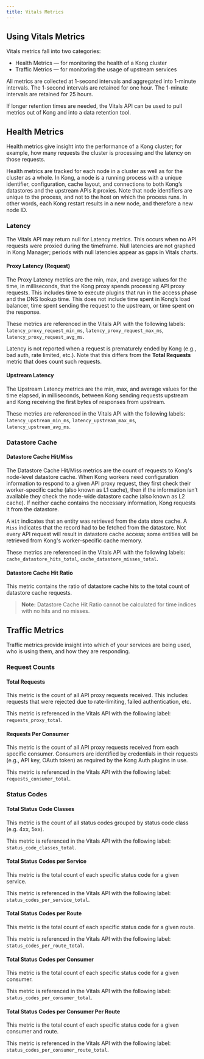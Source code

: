```yaml
---
title: Vitals Metrics
---
```



## Using Vitals Metrics

Vitals metrics fall into two categories:
* Health Metrics — for monitoring the health of a Kong cluster
* Traffic Metrics — for monitoring the usage of upstream services


All metrics are collected at 1-second intervals and aggregated into 1-minute
intervals. The 1-second intervals are retained for one hour. The 1-minute 
intervals are retained for 25 hours.

If longer retention times are needed, the Vitals API can be used to pull metrics
out of Kong and into a data retention tool.

## Health Metrics

Health metrics give insight into the performance of a Kong cluster; for example, 
how many requests the cluster is processing and the latency on those requests.

Health metrics are tracked for each node in a cluster as well as for the cluster
as a whole. In Kong, a node is a running process with a unique identifier, 
configuration, cache layout, and connections to both Kong’s datastores and the 
upstream APIs it proxies. Note that node identifiers are unique to the process, 
and not to the host on which the process runs. In other words, each Kong restart 
results in a new node, and therefore a new node ID.

### Latency

The Vitals API may return null for Latency metrics. This occurs when no API 
requests were proxied during the timeframe. Null latencies are not graphed in 
Kong Manager; periods with null latencies appear as gaps in Vitals charts.

#### Proxy Latency (Request)

The Proxy Latency metrics are the min, max, and average values for the time, in milliseconds, that the Kong proxy spends processing API proxy requests. This includes time to execute plugins that run in the access phase and the DNS lookup time. This does not include time spent in Kong’s load balancer, time spent sending the request to the upstream, or time spent on the response.

These metrics are referenced in the Vitals API with the following labels: `latency_proxy_request_min_ms`, `latency_proxy_request_max_ms`, `latency_proxy_request_avg_ms`.

Latency is not reported when a request is prematurely ended by Kong (e.g., bad auth, rate limited, etc.). Note that this differs from the **Total Requests** metric that does count such requests.

#### Upstream Latency

The Upstream Latency metrics are the min, max, and average values for the time elapsed, in milliseconds, between Kong sending requests upstream and Kong receiving the first bytes of responses from upstream.

These metrics are referenced in the Vitals API with the following labels: `latency_upstream_min_ms`, `latency_upstream_max_ms`, `latency_upstream_avg_ms`.

### Datastore Cache

#### Datastore Cache Hit/Miss

The Datastore Cache Hit/Miss metrics are the count of requests to Kong's node-level datastore cache. When Kong workers need configuration information to respond to a given API proxy request, they first check their worker-specific cache (also known as L1 cache), then if the information isn’t available they check the node-wide datastore cache (also known as L2 cache). If neither cache contains the necessary information, Kong requests it from the datastore.

A `Hit` indicates that an entity was retrieved from the data store cache. A `Miss` indicates that the record had to be fetched from the datastore. Not every API request will result in datastore cache access; some entities will be retrieved from Kong's worker-specific cache memory.

These metrics are referenced in the Vitals API with the following labels: `cache_datastore_hits_total`, `cache_datastore_misses_total`.

#### Datastore Cache Hit Ratio

This metric contains the ratio of datastore cache hits to the total count of datastore cache requests.

> **Note:** Datastore Cache Hit Ratio cannot be calculated for time indices with no hits and no misses.

## Traffic Metrics

Traffic metrics provide insight into which of your services are being used, who is using them, and how they are responding.

### Request Counts

#### Total Requests


This metric is the count of all API proxy requests received. This includes requests that were rejected due to rate-limiting, failed authentication, etc.

This metric is referenced in the Vitals API with the following label: `requests_proxy_total`.

#### Requests Per Consumer

This metric is the count of all API proxy requests received from each specific consumer. Consumers are identified by credentials in their requests (e.g., API key, OAuth token) as required by the Kong Auth plugins in use.

This metric is referenced in the Vitals API with the following label: `requests_consumer_total`.

### Status Codes

#### Total Status Code Classes

This metric is the count of all status codes grouped by status code class (e.g. 4xx, 5xx).

This metric is referenced in the Vitals API with the following label: `status_code_classes_total`.

#### Total Status Codes per Service

This metric is the total count of each specific status code for a given service.

This metric is referenced in the Vitals API with the following label: `status_codes_per_service_total`.

#### Total Status Codes per Route

This metric is the total count of each specific status code for a given route.

This metric is referenced in the Vitals API with the following label: `status_codes_per_route_total`.

#### Total Status Codes per Consumer
This metric is the total count of each specific status code for a given consumer.

This metric is referenced in the Vitals API with the following label: `status_codes_per_consumer_total`.

#### Total Status Codes per Consumer Per Route
This metric is the total count of each specific status code for a given consumer and route.

This metric is referenced in the Vitals API with the following label: `status_codes_per_consumer_route_total`.

